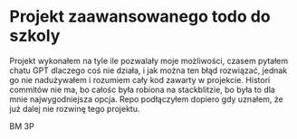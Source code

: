 # Projekt zaawansowanego todo do szkoly
Projekt wykonałem na tyle ile pozwalały moje możliwości, czasem pytałem chatu GPT dlaczego coś nie działa, i jak można ten błąd rozwiązać, jednak go nie nadużywałem i rozumiem cały kod zawarty w projekcie.
Histori commitów nie ma, bo całośc była robiona na stackblitzie, bo była to dla mnie najwygodniejsza opcja. Repo podłączyłem dopiero gdy uznałem, że już dalej nie rozwinę tego projektu.

BM 3P
